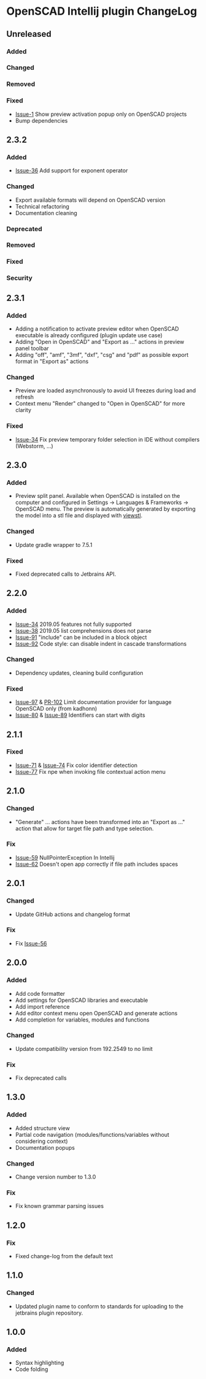 <!-- Keep a Changelog guide -> https://keepachangelog.com -->

# OpenSCAD Intellij plugin ChangeLog

## Unreleased
### Added

### Changed

### Removed

### Fixed
- [Issue-1](https://github.com/ldenisey/idea-openscad/issues/41) Show preview activation popup only on OpenSCAD projects
- Bump dependencies

## 2.3.2
### Added
- [Issue-36](https://github.com/ldenisey/idea-openscad/issues/36) Add support for exponent operator

### Changed
- Export available formats will depend on OpenSCAD version
- Technical refactoring
- Documentation cleaning

### Deprecated

### Removed

### Fixed

### Security

## 2.3.1
### Added
- Adding a notification to activate preview editor when OpenSCAD executable is already configured (plugin update use case)
- Adding "Open in OpenSCAD" and "Export as ..." actions in preview panel toolbar
- Adding "off", "amf", "3mf", "dxf", "csg" and "pdf" as possible export format in "Export as" actions

### Changed
- Preview are loaded asynchronously to avoid UI freezes during load and refresh
- Context menu "Render" changed to "Open in OpenSCAD" for more clarity

### Fixed
- [Issue-34](https://github.com/ldenisey/idea-openscad/issues/34) Fix preview temporary folder selection in IDE without compilers (Webstorm, ...)

## 2.3.0
### Added
- Preview split panel. Available when OpenSCAD is installed on the computer and configured in Settings -> Languages & Frameworks -> OpenSCAD menu.
The preview is automatically generated by exporting the model into a stl file and displayed with [viewstl](https://github.com/omrips/viewstl).

### Changed
- Update gradle wrapper to 7.5.1

### Fixed
- Fixed deprecated calls to Jetbrains API.

## 2.2.0
### Added
- [Issue-34](https://github.com/ncsaba/idea-openscad/issues/34) 2019.05 features not fully supported
- [Issue-38](https://github.com/ncsaba/idea-openscad/issues/38) 2019.05 list comprehensions does not parse
- [Issue-91](https://github.com/ncsaba/idea-openscad/issues/91) "include" can be included in a block object
- [Issue-92](https://github.com/ncsaba/idea-openscad/issues/92) Code style: can disable indent in cascade transformations

### Changed
- Dependency updates, cleaning build configuration

### Fixed
- [Issue-97](https://github.com/ncsaba/idea-openscad/issues/97) & [PR-102](https://github.com/ncsaba/idea-openscad/pull/102) Limit documentation provider for language OpenSCAD only (from kadhonn)
- [Issue-80](https://github.com/ncsaba/idea-openscad/issues/80) & [Issue-89](https://github.com/ncsaba/idea-openscad/issues/89) Identifiers can start with digits

## 2.1.1
### Fixed
- [Issue-71](https://github.com/ncsaba/idea-openscad/issues/71) & [Issue-74](https://github.com/ncsaba/idea-openscad/issues/74) Fix color identifier detection
- [Issue-77](https://github.com/ncsaba/idea-openscad/issues/77) Fix npe when invoking file contextual action menu

## 2.1.0
### Changed
- "Generate" ... actions have been transformed into an "Export as ..." action that allow for target file path and type selection.

### Fix
- [Issue-59](https://github.com/ncsaba/idea-openscad/issues/59) NullPointerException In Intellij
- [Issue-62](https://github.com/ncsaba/idea-openscad/issues/62) Doesn't open app correctly if file path includes spaces

## 2.0.1
### Changed
- Update GitHub actions and changelog format

### Fix
- Fix [Issue-56](https://github.com/ncsaba/idea-openscad/issues/56)

## 2.0.0
### Added
- Add code formatter
- Add settings for OpenSCAD libraries and executable
- Add import reference
- Add editor context menu open OpenSCAD and generate actions
- Add completion for variables, modules and functions

### Changed
- Update compatibility version from 192.2549 to no limit

### Fix
- Fix deprecated calls

## 1.3.0
### Added
- Added structure view
- Partial code navigation (modules/functions/variables without considering context)
- Documentation popups

### Changed
- Change version number to 1.3.0

### Fix
- Fix known grammar parsing issues

## 1.2.0
### Fix
- Fixed change-log from the default text

## 1.1.0
### Changed
- Updated plugin name to conform to standards for uploading to the jetbrains plugin repository.

## 1.0.0
### Added
- Syntax highlighting
- Code folding